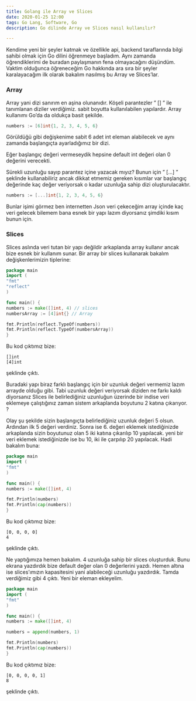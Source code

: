 ```yaml
---
title: Golang ile Array ve Slices
date: 2020-01-25 12:00
tags: Go Lang, Software, Go
description: Go dilinde Array ve Slices nasıl kullanılır?

---
```

Kendime yeni bir şeyler katmak ve özellikle api, backend taraflarında bilgi sahibi olmak için Go dilini öğrenmeye başladım. Aynı zamanda öğrendiklerimi de buradan paylaşmanın fena olmayacağını düşündüm. Vaktim olduğunca öğreneceğim Go hakkında ara sıra bir şeyler karalayacağım ilk olarak bakalım nasılmış bu Array ve Slices’lar.

### Array

Array yani dizi sanırım en aşina olunanıdır. Köşeli parantezler ” [] ” ile tanımlanan diziler verdiğimiz. sabit boyutta kullanılabilen yapılardır. Array kullanımı Go’da da oldukça basit şekilde.

```go
numbers := [6]int{1, 2, 3, 4, 5, 6}
```
Görüldüğü gibi değişkenime sabit 6 adet int eleman alabilecek ve aynı zamanda başlangıçta ayarladığımız bir dizi.

Eğer başlangıç değeri vermeseydik hepsine default int değeri olan 0 değerini verecekti.

Sürekli uzunluğu sayıp parantez içine yazacak mıyız? Bunun için ” […] ” şeklinde kullanabiliriz ancak dikkat etmemiz gereken kısımlar var başlangıç değerinde kaç değer veriyorsak o kadar uzunluğa sahip dizi oluşturulacaktır.

```go
numbers := [...]int{1, 2, 3, 4, 5, 6}
```
Bunlar işimi görmez ben internetten Json veri çekeceğim array içinde kaç veri gelecek bilemem bana esnek bir yapı lazım diyorsanız şimdiki kısım bunun için.

### Slices

Slices aslında veri tutan bir yapı değildir arkaplanda array kullanır ancak bize esnek bir kullanım sunar. Bir array bir slices kullanarak bakalım değişkenlerimizin tiplerine:

```go
package main
import (
"fmt"
"reflect"
)

func main() {
numbers := make([]int, 4) // slices
numbersArray := [4]int{} // Array

fmt.Println(reflect.TypeOf(numbers))
fmt.Println(reflect.TypeOf(numbersArray))
}
```
Bu kod çıktımız bize:
```plain
[]int
[4]int
```
şeklinde çıktı.

Buradaki yapı biraz farklı başlangıç için bir uzunluk değeri vermemiz lazım arrayde olduğu gibi. Tabi uzunluk değeri veriyorsak diziden ne farkı kaldı diyorsanız Slices ile belirlediğiniz uzunluğun üzerinde bir indise veri eklemeye çalıştığınız zaman sistem arkaplanda boyutunu 2 katına çıkarıyor. ?

Olay şu şekilde sizin başlangıçta belirlediğiniz uzunluk değeri 5 olsun. Ardından ilk 5 değeri verdiniz. Sonra ise 6. değeri eklemek istediğinizde arkaplanda sizin boyutunuz olan 5 iki katına çıkarılıp 10 yapılacak. yeni bir veri eklemek istediğinizde ise bu 10, iki ile çarpılıp 20 yapılacak. Hadi bakalım buna:

```go
package main
import (
"fmt"
)

func main() {
numbers := make([]int, 4)

fmt.Println(numbers)
fmt.Println(cap(numbers))
}
```

Bu kod çıktımız bize:
```plain
[0, 0, 0, 0]
4
```
şeklinde çıktı.

Ne yaptığımıza hemen bakalım. 4 uzunluğa sahip bir slices oluşturduk. Bunu ekrana yazdırdık bize default değer olan 0 değerlerini yazdı. Hemen altına ise slices’ımızın kapasitesini yani alabileceği uzunluğu yazdırdık. Tamda verdiğimiz gibi 4 çıktı. Yeni bir eleman ekleyelim.


```go
package main
import (
"fmt"
)

func main() {
numbers := make([]int, 4)

numbers = append(numbers, 1)

fmt.Println(numbers)
fmt.Println(cap(numbers))
}
```

Bu kod çıktımız bize:
```plain
[0, 0, 0, 0, 1]
8
```
şeklinde çıktı.



